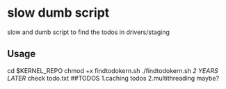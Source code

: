 # slow dumb script
slow and dumb script to find the todos in drivers/staging
## Usage
cd $KERNEL_REPO
chmod +x findtodokern.sh
./findtodokern.sh
*2 YEARS LATER*
check todo.txt
##TODOS
1.caching todos
2.multithreading maybe?

